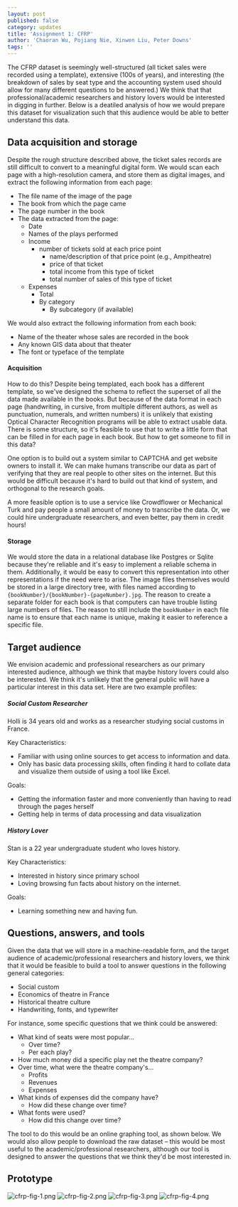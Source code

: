 ```yaml
---
layout: post
published: false
category: updates
title: 'Assignment 1: CFRP'
author: 'Chaoran Wu, Pojiang Nie, Xinwen Liu, Peter Downs'
tags: ''
---
```

The CFRP dataset is seemingly well-structured (all ticket sales were recorded using a template), extensive (100s of years), and interesting (the breakdown of sales by seat type and the accounting system used should allow for many different questions to be answered.) We think that that professional/academic researchers and history lovers would be interested in digging in further. Below is a deatiled analysis of how we would prepare this dataset for visualization such that this audience would be able to better understand this data.

## Data acquisition and storage
Despite the rough structure described above, the ticket sales records are still difficult to convert to a meaningful digital form. We would scan each page with a high-resolution camera, and store them as digital images, and extract the following information from each page:

- The file name of the image of the page
- The book from which the page came
- The page number in the book
- The data extracted from the page:
	- Date
	- Names of the plays performed
    - Income
    	- number of tickets sold at each price point
        	- name/description of that price point (e.g., Ampitheatre)
            - price of that ticket
            - total income from this type of ticket
            - total number of sales of this type of ticket
    - Expenses
    	- Total
        - By category
        	- By subcategory (if available)


We would also extract the following information from each book:

- Name of the theater whose sales are recorded in the book
- Any known GIS data about that theater
- The font or typeface of the template

#### Acquisition
How to do this? Despite being templated, each book has a different template, so we've designed the schema to reflect the superset of all the data made available in the books. But because of the data format in each page (handwriting, in cursive, from multiple different authors, as well as punctuation, numerals, and written numbers) it is unlikely that existing Optical Character Recognition programs will be able to extract usable data. There is some structure, so it's feasible to use that to write a little form that can be filled in for each page in each book. But how to get someone to fill in this data?

One option is to build out a system similar to CAPTCHA and get website owners to install it. We can make humans transcribe our data as part of verifying that they are real people to other sites on the internet. But this would be difficult because it's hard to build out that kind of system, and orthogonal to the research goals.

A more feasible option is to use a service like Crowdflower or Mechanical Turk and pay people a small amount of money to transcribe the data. Or, we could hire undergraduate researchers, and even better, pay them in credit hours!

#### Storage
We would store the data in a relational database like Postgres or Sqlite because they're reliable and it's easy to implement a reliable schema in them. Additionally, it would be easy to convert this representation into other representations if the need were to arise. The image files themselves would be stored in a large directory tree, with files named according to `{bookNumber}/{bookNumber}-{pageNumber}.jpg`. The reason to create a separate folder for each book is that computers can have trouble listing large numbers of files. The reason to still include the `bookNumber` in each file name is to ensure that each name is unique, making it easier to reference a specific file.

## Target audience
We envision academic and professional researchers as our primary interested audience, although we think that maybe history lovers could also be interested. We think it's unlikely that the general public will have a particular interest in this data set. Here are two example profiles:

##### Social Custom Researcher
Holli is 34 years old and works as a researcher studying social customs in France. 
 
Key Characteristics:
- Familiar with using online sources to get access to information and data.
- Only has basic data processing skills, often finding it hard to collate data and visualize them outside of using a tool like Excel.
 
Goals:
- Getting the information faster and more conveniently than having to read through the pages herself
- Getting help in terms of data processing and data visualization

##### History Lover
Stan is a 22 year undergraduate student who loves history.
 
Key Characteristics:
- Interested in history since primary school
- Loving browsing fun facts about history on the internet.
 
Goals:
- Learning something new and having fun.

## Questions, answers, and tools
Given the data that we will store in a machine-readable form, and the target audience of academic/professional researchers and history lovers, we think that it would be feasible to build a tool to answer questions in the following general categories:
- Social custom
- Economics of theatre in France
- Historical theatre culture
- Handwriting, fonts, and typewriter

For instance, some specific questions that we think could be answered:
- What kind of seats were most popular...
	- Over time?
    - Per each play?
- How much money did a specific play net the theatre company?
- Over time, what were the theatre company's...
	- Profits
    - Revenues
    - Expenses
- What kinds of expenses did the company have?
	- How did these change over time?
- What fonts were used?
	- How did this change over time?

The tool to do this would be an online graphing tool, as shown below. We would also allow people to download the raw dataset – this would be most useful to the academic/professional researchers, although our tool is designed to answer the questions that we think they'd be most interested in.

## Prototype
![cfrp-fig-1.png]({{site.baseurl}}/assets/cfrp-fig-1.png)
![cfrp-fig-2.png]({{site.baseurl}}/assets/cfrp-fig-2.png)
![cfrp-fig-3.png]({{site.baseurl}}/assets/cfrp-fig-3.png)
![cfrp-fig-4.png]({{site.baseurl}}/assets/cfrp-fig-4.png)
